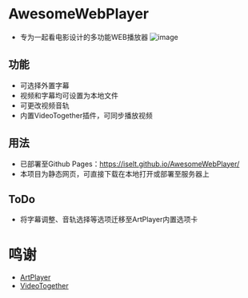 # AwesomeWebPlayer
- 专为一起看电影设计的多功能WEB播放器
![image](https://user-images.githubusercontent.com/101086473/209828192-9632e00e-e660-4d6e-bf14-7cb40987c64f.png)
## 功能
- 可选择外置字幕
- 视频和字幕均可设置为本地文件
- 可更改视频音轨
- 内置VideoTogether插件，可同步播放视频
## 用法
- 已部署至Github Pages：https://iselt.github.io/AwesomeWebPlayer/
- 本项目为静态网页，可直接下载在本地打开或部署至服务器上
## ToDo
- 将字幕调整、音轨选择等选项迁移至ArtPlayer内置选项卡
# 鸣谢
- [ArtPlayer](https://github.com/zhw2590582/ArtPlayer)
- [VideoTogether](https://github.com/VideoTogether/VideoTogether)
